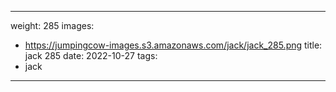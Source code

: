 
---
weight: 285
images:
- https://jumpingcow-images.s3.amazonaws.com/jack/jack_285.png
title: jack 285
date: 2022-10-27
tags:
- jack
---
